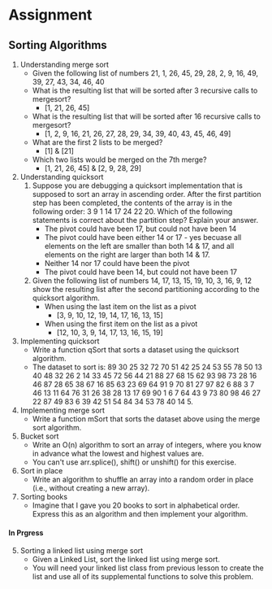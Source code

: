 # Assignment 
## Sorting Algorithms

1. Understanding merge sort
    - Given the following list of numbers 21, 1, 26, 45, 29, 28, 2, 9, 16, 49, 39, 27, 43, 34, 46, 40
    - What is the resulting list that will be sorted after 3 recursive calls to mergesort?
        - [1, 21, 26, 45]
    - What is the resulting list that will be sorted after 16 recursive calls to mergesort?
        - [1, 2, 9, 16, 21, 26, 27, 28, 29, 34, 39, 40, 43, 45, 46, 49]
    - What are the first 2 lists to be merged?
        - [1] & [21]
    - Which two lists would be merged on the 7th merge?
        - [1, 21, 26, 45] & [2, 9, 28, 29]
2. Understanding quicksort
    1. Suppose you are debugging a quicksort implementation that is supposed to sort an array in ascending order. After the first partition step has been completed, the contents of the array is in the following order: 3 9 1 14 17 24 22 20. Which of the following statements is correct about the partition step? Explain your answer.
        - The pivot could have been 17, but could not have been 14
        - The pivot could have been either 14 or 17 - yes becuase all elements on the left are smaller than both 14 & 17, and all elements on the right are larger than both 14 & 17.
        - Neither 14 nor 17 could have been the pivot
        - The pivot could have been 14, but could not have been 17
    2. Given the following list of numbers 14, 17, 13, 15, 19, 10, 3, 16, 9, 12 show the resulting list after the second partitioning according to the quicksort algorithm.
        - When using the last item on the list as a pivot
            - [3, 9, 10, 12, 19, 14, 17, 16, 13, 15]
        - When using the first item on the list as a pivot
            - [12, 10, 3, 9, 14, 17, 13, 16, 15, 19]
3. Implementing quicksort
    - Write a function qSort that sorts a dataset using the quicksort algorithm. 
    - The dataset to sort is: 89 30 25 32 72 70 51 42 25 24 53 55 78 50 13 40 48 32 26 2 14 33 45 72 56 44 21 88 27 68 15 62 93 98 73 28 16 46 87 28 65 38 67 16 85 63 23 69 64 91 9 70 81 27 97 82 6 88 3 7 46 13 11 64 76 31 26 38 28 13 17 69 90 1 6 7 64 43 9 73 80 98 46 27 22 87 49 83 6 39 42 51 54 84 34 53 78 40 14 5.
4. Implementing merge sort
    - Write a function mSort that sorts the dataset above using the merge sort algorithm.
6. Bucket sort
    - Write an O(n) algorithm to sort an array of integers, where you know in advance what the lowest and highest values are. 
    - You can't use arr.splice(), shift() or unshift() for this exercise.
7. Sort in place 
    - Write an algorithm to shuffle an array into a random order in place (i.e., without creating a new array).
8. Sorting books
    - Imagine that I gave you 20 books to sort in alphabetical order. Express this as an algorithm and then implement your algorithm.
#### In Prgress
5. Sorting a linked list using merge sort
    - Given a Linked List, sort the linked list using merge sort. 
    - You will need your linked list class from previous lesson to create the list and use all of its supplemental functions to solve this problem.

